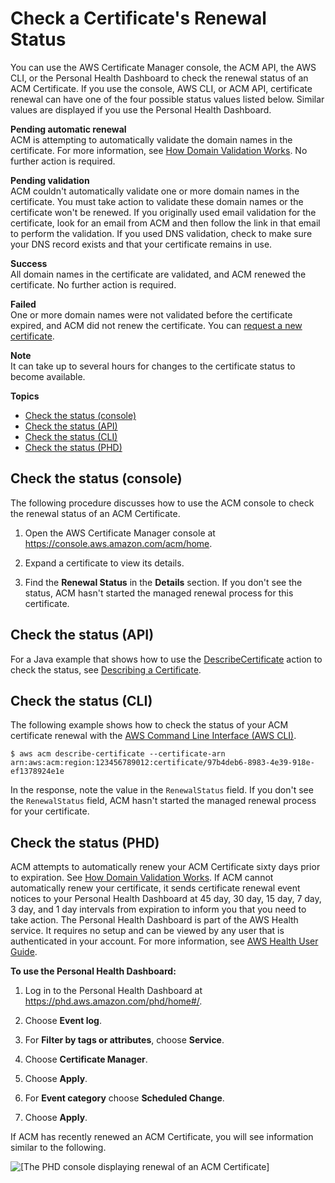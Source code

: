 # Check a Certificate's Renewal Status<a name="check-certificate-renewal-status"></a>

You can use the AWS Certificate Manager console, the ACM API, the AWS CLI, or the Personal Health Dashboard to check the renewal status of an ACM Certificate\. If you use the console, AWS CLI, or ACM API, certificate renewal can have one of the four possible status values listed below\. Similar values are displayed if you use the Personal Health Dashboard\. 

**Pending automatic renewal**  
ACM is attempting to automatically validate the domain names in the certificate\. For more information, see [How Domain Validation Works](how-domain-validation-works.md)\. No further action is required\. 

**Pending validation**  
ACM couldn't automatically validate one or more domain names in the certificate\. You must take action to validate these domain names or the certificate won't be renewed\. If you originally used email validation for the certificate, look for an email from ACM and then follow the link in that email to perform the validation\. If you used DNS validation, check to make sure your DNS record exists and that your certificate remains in use\.

**Success**  
All domain names in the certificate are validated, and ACM renewed the certificate\. No further action is required\.

**Failed**  
One or more domain names were not validated before the certificate expired, and ACM did not renew the certificate\. You can [request a new certificate](gs-acm-request-public.md)\.

**Note**  
It can take up to several hours for changes to the certificate status to become available\.

**Topics**
+ [Check the status \(console\)](#check-renewal-status-console)
+ [Check the status \(API\)](#check-renewal-status-api)
+ [Check the status \(CLI\)](#check-renewal-status-cli)
+ [Check the status \(PHD\)](#check-renewal-status-phd)

## Check the status \(console\)<a name="check-renewal-status-console"></a>

 The following procedure discusses how to use the ACM console to check the renewal status of an ACM Certificate\. 

1. Open the AWS Certificate Manager console at [https://console\.aws\.amazon\.com/acm/home](https://console.aws.amazon.com/acm/home)\.

1. Expand a certificate to view its details\.

1.  Find the **Renewal Status** in the **Details** section\. If you don't see the status, ACM hasn't started the managed renewal process for this certificate\. 

## Check the status \(API\)<a name="check-renewal-status-api"></a>

 For a Java example that shows how to use the [DescribeCertificate](https://docs.aws.amazon.com/acm/latest/APIReference/API_DescribeCertificate.html) action to check the status, see [Describing a Certificate](sdk-describe.md)\. 

## Check the status \(CLI\)<a name="check-renewal-status-cli"></a>

The following example shows how to check the status of your ACM certificate renewal with the [AWS Command Line Interface \(AWS CLI\)](https://aws.amazon.com/cli/)\. 

```
$ aws acm describe-certificate --certificate-arn arn:aws:acm:region:123456789012:certificate/97b4deb6-8983-4e39-918e-ef1378924e1e
```

In the response, note the value in the `RenewalStatus` field\. If you don't see the `RenewalStatus` field, ACM hasn't started the managed renewal process for your certificate\. 

## Check the status \(PHD\)<a name="check-renewal-status-phd"></a>

ACM attempts to automatically renew your ACM Certificate sixty days prior to expiration\. See [How Domain Validation Works](how-domain-validation-works.md)\. If ACM cannot automatically renew your certificate, it sends certificate renewal event notices to your Personal Health Dashboard at 45 day, 30 day, 15 day, 7 day, 3 day, and 1 day intervals from expiration to inform you that you need to take action\. The Personal Health Dashboard is part of the AWS Health service\. It requires no setup and can be viewed by any user that is authenticated in your account\. For more information, see [AWS Health User Guide](https://docs.aws.amazon.com/health/latest/ug/)\. 

**To use the Personal Health Dashboard:**

1. Log in to the Personal Health Dashboard at [https://phd\.aws\.amazon\.com/phd/home\#/](https://phd.aws.amazon.com/phd/home#/)\.

1. Choose **Event log**\.

1. For **Filter by tags or attributes**, choose **Service**\.

1. Choose **Certificate Manager**\.

1. Choose **Apply**\.

1. For **Event category** choose **Scheduled Change**\.

1. Choose **Apply**\.

If ACM has recently renewed an ACM Certificate, you will see information similar to the following\.

![\[The PHD console displaying renewal of an ACM Certificate\]](http://docs.aws.amazon.com/acm/latest/userguide/images/acm-phd.png)
